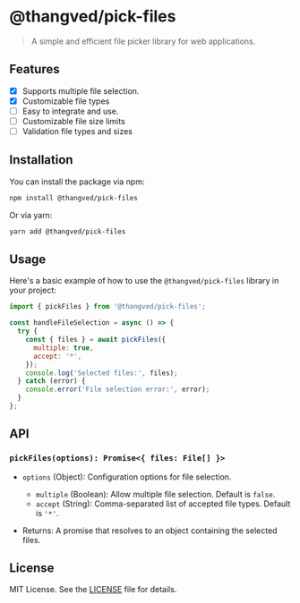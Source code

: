 # @thangved/pick-files

> A simple and efficient file picker library for web applications.

## Features

- [x] Supports multiple file selection.
- [x] Customizable file types
- [ ] Easy to integrate and use.
- [ ] Customizable file size limits
- [ ] Validation file types and sizes

## Installation

You can install the package via npm:

```bash
npm install @thangved/pick-files
```

Or via yarn:

```bash
yarn add @thangved/pick-files
```

## Usage

Here's a basic example of how to use the `@thangved/pick-files` library in your project:

```javascript
import { pickFiles } from '@thangved/pick-files';

const handleFileSelection = async () => {
  try {
    const { files } = await pickFiles({
      multiple: true,
      accept: '*',
    });
    console.log('Selected files:', files);
  } catch (error) {
    console.error('File selection error:', error);
  }
};
```

## API

### `pickFiles(options): Promise<{ files: File[] }>`

- `options` (Object): Configuration options for file selection.

  - `multiple` (Boolean): Allow multiple file selection. Default is `false`.
  - `accept` (String): Comma-separated list of accepted file types. Default is `'*'`.

- Returns: A promise that resolves to an object containing the selected files.

## License

MIT License. See the [LICENSE](./LICENSE) file for details.
